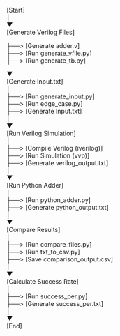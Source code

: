 [Start]  
   │  
   ▼  
[Generate Verilog Files]  
     
   ├──> [Generate adder.v]  
   ├──> [Run generate_vfile.py]  
   ├──> [Run generate_tb.py]  
     
   ▼  
[Generate Input.txt]  
   │  
   ├──> [Run generate_input.py]  
   ├──> [Run edge_case.py]  
   ├──> [Generate Input.txt]  
   │  
   ▼  
[Run Verilog Simulation]  
   │  
   ├──> [Compile Verilog (iverilog)]  
   ├──> [Run Simulation (vvp)]  
   ├──> [Generate verilog_output.txt]  
   │  
   ▼  
[Run Python Adder]  
   │  
   ├──> [Run python_adder.py]  
   ├──> [Generate python_output.txt]  
   │  
   ▼  
[Compare Results]  
   │  
   ├──> [Run compare_files.py]  
   ├──> [Run txt_to_csv.py]  
   ├──> [Save comparison_output.csv]  
   │  
   ▼  
[Calculate Success Rate]  
   │  
   ├──> [Run success_per.py]  
   ├──> [Generate success_per.txt]  
   │  
   ▼  
[End]  
